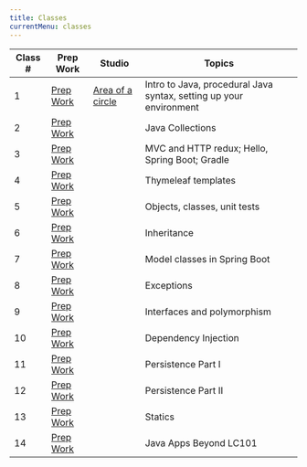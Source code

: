 ```yaml
---
title: Classes
currentMenu: classes
---
```


Class # | Prep Work | Studio | Topics
-----|-----------|----------|--------
1 | [Prep Work](../class-prep/1/) | [Area of a circle](../studios/area/) | Intro to Java, procedural Java syntax, setting up your environment
2 | [Prep Work](../class-prep/2/) | | Java Collections
3 | [Prep Work](../class-prep/3/) | | MVC and HTTP redux; Hello, Spring Boot; Gradle
4 | [Prep Work](../class-prep/4/) | | Thymeleaf templates
5 | [Prep Work](../class-prep/5/) | | Objects, classes, unit tests
6 | [Prep Work](../class-prep/6/) | | Inheritance
7 | [Prep Work](../class-prep/7/) | | Model classes in Spring Boot
8 | [Prep Work](../class-prep/8/) | | Exceptions
9 | [Prep Work](../class-prep/9/) | | Interfaces and polymorphism
10 | [Prep Work](../class-prep/10/) | | Dependency Injection
11 | [Prep Work](../class-prep/11/) | | Persistence Part I
12 | [Prep Work](../class-prep/12/) | | Persistence Part II
13 | [Prep Work](../class-prep/13/) | | Statics
14 | [Prep Work](../class-prep/14/) | | Java Apps Beyond LC101
